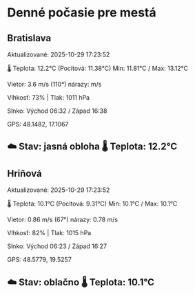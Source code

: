 ﻿# Denné počasie pre mestá

## Bratislava
Aktualizované: 2025-10-29 17:23:52

🌡️ Teplota: 12.2°C 
(Pocitová: 11.38°C)
Min: 11.81°C / Max: 13.12°C

Vietor: 3.6 m/s    (110°) 
nárazy:  m/s

Vlhkosť: 73% | Tlak: 1011 hPa

Slnko: Východ 06:32 / Západ 16:38

GPS: 48.1482, 17.1067

☁️ Stav: jasná obloha        🌡️ Teplota: 12.2°C
---

## Hriňová
Aktualizované: 2025-10-29 17:23:52

🌡️ Teplota: 10.1°C 
(Pocitová: 9.31°C)
Min: 10.1°C / Max: 10.1°C

Vietor: 0.86 m/s (67°)
nárazy: 0.78 m/s

Vlhkosť: 82% | Tlak: 1015 hPa

Slnko: Východ 06:23 / Západ 16:27

GPS: 48.5779, 19.5257

☁️ Stav: oblačno        🌡️ Teplota: 10.1°C
---
